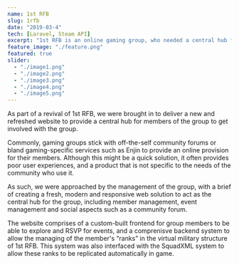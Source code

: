 ```yaml
---
name: 1st RFB
slug: 1rfb
date: "2019-03-4"
tech: [Laravel, Steam API]
excerpt: "1st RFB is an online gaming group, who needed a central hub for user management and to promote activities"
feature_image: "./feature.png"
featured: true
slider:
  - "./image1.png"
  - "./image2.png"
  - "./image3.png"
  - "./image4.png"
  - "./image5.png"
---
```


As part of a revival of 1st RFB, we were brought in to deliver a new and refreshed website to provide a central hub for members of the group to get involved with the group.

Commonly, gaming groups stick with off-the-self community forums or bland gaming-specific services such as Enjin to provide an online provision for their members. Although this might be a quick solution, it often provides poor user experiences, and a product that is not specific to the needs of the community who use it.

As such, we were approached by the management of the group, with a brief of creating a fresh, modern and responsive web solution to act as the central hub for the group, including member management, event management and social aspects such as a community forum.

The website comprises of a custom-built frontend for group members to be able to explore and RSVP for events, and a comprenisve backend system to allow the managing of the member's “ranks” in the virtual military structure of 1st RFB. This system was also interfaced with the SquadXML system to allow these ranks to be replicated automatically in game.
